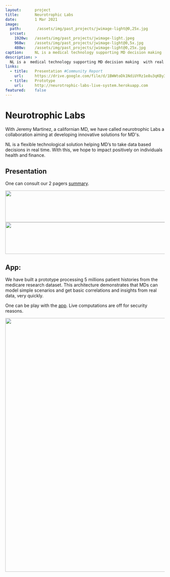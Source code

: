 ```yaml
---
layout:      project
title:       Neurotrophic Labs
date:        1 Mar 2021
image:
  path:       /assets/img/past_projects/jwimage-light@0,25x.jpg
  srcset:
    1920w:   /assets/img/past_projects/jwimage-light.jpeg
    960w:    /assets/img/past_projects/jwimage-light@0,5x.jpg
    480w:    /assets/img/past_projects/jwimage-light@0,25x.jpg
caption:     NL is a medical technology supporting MD decision making  with real data, in  real time. 
description: >
  NL is a  medical technology supporting MD decision making  with real data, in  real time. 
links:
  - title:   Presentation #Community Report
    url:     https://drive.google.com/file/d/1BWWtoDk1NdiUYRz1e8u3qKBy3sjOx9l1/view?usp=sharing
  - title:   Prototype
    url:     http://neurotrophic-labs-live-system.herokuapp.com
featured:    false
---
```


# Neurotrophic Labs

With Jeremy Martinez, a californian MD, 
we have called neurotrophic Labs a collaboration aiming at
developing innovative solutions for MD's.

NL is a flexible technological solution helping MD’s to take data based decisions in real time.
With this, we hope to impact positively on individuals health and finance.

## Presentation

One can consult our 2 pagers [summary](https://drive.google.com/file/d/1BWWtoDk1NdiUYRz1e8u3qKBy3sjOx9l1/view?usp=sharing).

<img src="../../assets/img/2pagerNice.png" width="600" height="100">

<img src="../../assets/img/2pagerNice2.png" width="600" height="100">


## App:

We have built a prototype processing 5 millions patient histories from the medicare research dataset. 
This architecture demonstrates that MDs can model simple scenarios and get basic correlations and insights from real data,  very quickly.

One can be play with the [app](http://neurotrophic-labs-live-system.herokuapp.com/).
Live computations are off for security reasons.


<img src="../../assets/img/nlfront.png" width="600" height="800">

